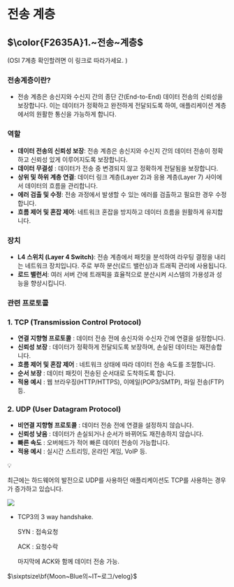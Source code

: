 # 전송 계층

## $\color{F2635A}1.~전송~계층$

[](https://www.notion.so/16e8eac6c6b180418c8ed7226bd7e238?pvs=21) (OSI 7계층 확인할려면 이 링크로 따라가세요. )

### **전송계층이란?**

- 전송 계층은 송신지와 수신지 간의 종단 간(End-to-End) 데이터 전송의 신뢰성을 보장합니다. 이는 데이터가 정확하고 완전하게 전달되도록 하여, 애플리케이션 계층에서의 원활한 통신을 가능하게 합니다.

### 역할

- **데이터 전송의 신뢰성 보장**: 전송 계층은 송신지와 수신지 간의 데이터 전송이 정확하고 신뢰성 있게 이루어지도록 보장합니다.
- **데이터 무결성** : 데이터가 전송 중 변경되지 않고 정확하게 전달됨을 보장합니다.
- **상위 및 하위 계층 연결**: 데이터 링크 계층(Layer 2)과 응용 계층(Layer 7) 사이에서 데이터의 흐름을 관리합니다.
- **에러 검출 및 수정**: 전송 과정에서 발생할 수 있는 에러를 검출하고 필요한 경우 수정합니다.
- **흐름 제어 및 혼잡 제어**: 네트워크 혼잡을 방지하고 데이터 흐름을 원활하게 유지합니다.

### 장치

- **L4 스위치 (Layer 4 Switch)**: 전송 계층에서 패킷을 분석하여 라우팅 결정을 내리는 네트워크 장치입니다. 주로 부하 분산(로드 밸런싱)과 트래픽 관리에 사용됩니다.
- **로드 밸런서**: 여러 서버 간에 트래픽을 효율적으로 분산시켜 시스템의 가용성과 성능을 향상시킵니다.

### 관련 프로토콜

### 1. TCP (Transmission Control Protocol)

- **연결 지향형 프로토콜** : 데이터 전송 전에 송신자와 수신자 간에 연결을 설정합니다.
- **신뢰성 보장** : 데이터가 정확하게 전달되도록 보장하며, 손실된 데이터는 재전송합니다.
- **흐름 제어 및 혼잡 제어** : 네트워크 상태에 따라 데이터 전송 속도를 조절합니다.
- **순서 보장** : 데이터 패킷이 전송된 순서대로 도착하도록 합니다.
- **적용 예시** : 웹 브라우징(HTTP/HTTPS), 이메일(POP3/SMTP), 파일 전송(FTP) 등.

### 2. UDP (User Datagram Protocol)

- **비연결 지향형 프로토콜** : 데이터 전송 전에 연결을 설정하지 않습니다.
- **신뢰성 낮음** : 데이터가 손실되거나 순서가 바뀌어도 재전송하지 않습니다.
- **빠른 속도** : 오버헤드가 적어 빠른 데이터 전송이 가능합니다.
- **적용 예시** : 실시간 스트리밍, 온라인 게임, VoIP 등.

<aside>
💡

최근에는 하드웨어의 발전으로 UDP를 사용하던 애플리케이션도 TCP를 사용하는 경우가 증가하고 있습니다.

</aside>

![](https://velog.velcdn.com/images/moonblue/post/5acb0daa-f7af-4f91-9e94-794c82f3db48/image.jpeg)

- TCP3의 3 way handshake.
    
    SYN : 접속요청
    
    ACK : 요청수락
    
    마지막에 ACK와 함께 데이터 전송 가능.
    

$\sixptsize\bf{Moon~Blue의~IT~로그/velog}$
